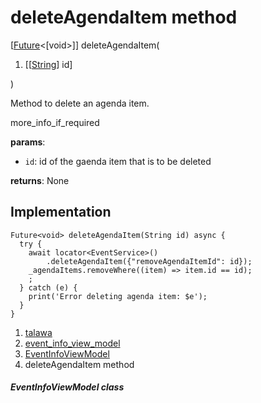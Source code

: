 
<div>

# deleteAgendaItem method

</div>


[[Future](https://api.flutter.dev/flutter/dart-core/Future-class.html)\<[void\>]]
deleteAgendaItem(

1.  [[[String](https://api.flutter.dev/flutter/dart-core/String-class.md)]
    id]

)



Method to delete an agenda item.

more_info_if_required

**params**:

-   `id`: id of the gaenda item that is to be deleted

**returns**: None



## Implementation

``` language-dart
Future<void> deleteAgendaItem(String id) async {
  try {
    await locator<EventService>()
        .deleteAgendaItem({"removeAgendaItemId": id});
    _agendaItems.removeWhere((item) => item.id == id);
    ;
  } catch (e) {
    print('Error deleting agenda item: $e');
  }
}
```







1.  [talawa](../../index.md)
2.  [event_info_view_model](../../view_model_after_auth_view_models_event_view_models_event_info_view_model/)
3.  [EventInfoViewModel](../../view_model_after_auth_view_models_event_view_models_event_info_view_model/EventInfoViewModel-class.md)
4.  deleteAgendaItem method

##### EventInfoViewModel class







